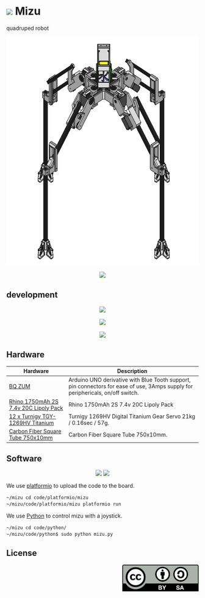 <p> <H1> <img src="http://svejer.com/pic12/water_3.png" height="26"> Mizu </H1> </p>
quadruped robot

<p align="center">
<img src="doc/images/mizu.png" height="600">
</p>


<div align="center"><a href="https://www.youtube.com/watch?v=LNEulyRdnyI" target="_blank"><img src="doc/images/mizu_0.gif" ></a></div>

## development

<p align="center">
<img height="200" src="https://lh3.googleusercontent.com/vh08haXwlcrVbDvgLRz4FjAvFouLQWmr7RlbHOkAhZ8M-mdl5Lsetyq7CdfiUZp8PyC8PvWK_ciJ9Hdux9jYrWWqcmMWmnlk4U1MfKZ2olKhk6FEpCEtF_WtFEJMWXuyPAh-fxFWaA0mZetUlV1nl6S_eF2r7j1W8xr1NCGjFIKkO4rfUPWPhH-fGGg9_Zfj4G0OMxGAKO1QnFV4EO7RRionw9TrEdWq4WqM-u_ea74loeETiW2Gq2ev0iBKf3nxkhXUOklvc9K66BuJaIGyTmttdsfsGKptsaSvUkqvsPIkPAbC3VUoqczzRoXurvI7NADrULMzMgyWkbQkBA3GXUXQUCRDvnDCHvUbmGTLmd6wPj82z-_Kn9HV0aUcQ32w2vN0buv7OIP2KE9kDnTlzUknqsin8IBKfFkJXpGdWCQe-EXHjq-Tv0qozvAyC0tRhcHakq0bZ7__3fB3LAunSDOsdM7qDpXEzr6OWwL-WkzAHjPzKK4upzax5f7Wo8bAmwDZHCBRJpevvplADbWQDe_8EkMR_1fKXXOq_VaKUpwUyi5SR20_t0mKkFvebLJVz7zy=w640-h360-no">
</p>
<p align="center">
<img  height="200" src="https://lh3.googleusercontent.com/wS33xqpbohY_nFWP7ptO5BEbTlC1_wR0guKuJk186PdS9gYLdkYR0iZzfzPJpZMd_LIMmCFIWgSzwHofnkl68z7DUHRCPiYEhZqWucxpq6CjQSra3e_EMB8-8hYptYyAz_qrgu_q5Kxe5kRCV7dER0bpynY_Bdv7p7-nPxsPZdxKhQV_Hx1hU8bJ5P0qWNW4unZwHAjaXavyOSEJ1U88WAGf0uIqS2zB3LDmBmRIiN72-r6ERtKPg-_BdrfRM4MfK1n8g9DM90IRk5YraLXuzuuZFHztAf3d_0QXCZXO3XDOdznc8thBpTUFrrjS24ipPiXeWR2z9UwMNjNl2I7pkx3n4SDPkFtDIKcUqsNltmzkQksfuC_IONQFZPxSXPIr7Wt1QsqO3p08c11HqmpHFXQYeW9T0QpwGp9rrRmO6rowpPNqYbdL2BmSO3LJ5AdhHSbWexxTvb1Tkn9Kw5s24nx8Fj-CR6E7arRJzSAwUmjM9KZqzOQ46Jcsq7AsSLZrGrz-jsxhsZuqf4QJhQZU1WnfHDXPIdEN63H8MTAhIQGyqaV_HvC8EBzoZMU0N3rX4QHN=w640-h360-no">
</p>
<p align="center">
<img height="200" src="https://lh3.googleusercontent.com/U9xSMB8OREW9e8VfaKFjFcyWRf70XKh_ZSZ6pMie8-gRki8UAmp-wLoDmU3F43P92GJsGwmpPKAMTzhptU08pYqJ6XV8mLNQUYXyWDTh83DXDk8qn4yYN0-FU96Ygl_ddlkmFJTvlUOEFKl8SXX5cRM6SwMvN6IpzmyyDazjtvnfPkuyzDyQIelyXOO5v7ieMfRzU3C7SBP0cEKWkgur93sH6uj4Yn7O5AHeBLq9cQBRSpMXutOkunYpAJ8ew-3hBjEHNIgmMS--mexjePU7zjisEoKZBsYhZ9K7mUx9ZaLbVz7zU8gt3jTtT3C5B9oVhFM6HRPi5c0MVqez9kwwKG_ajEej0UAT5sylFLJMKz70cGfyBlZ_StJr_JdFgCGbknlVgfogI7nidiSdLfgUzk_JFhq9o8mdOZwJx8uiZXmWoSeIp7Sz8cs4JY64HwV0mv8oDbO9cFUJYMPUda79jQpnjS1OFb91-F4lC9D0x-3vyiWlk5pgHvan1RhFn20Bk4J8QZEqrOwLl5VpDJgo8ovq8DoTVz4mYE-TgVFiqfnja_zn-Q7k2GdVZB2vnIjK_Js8=w640-h360-no">
</p>

## Hardware

| Hardware  | Description |
| ------------- | ------------- |
| [BQ ZUM](https://github.com/bq/zum) |  Arduino UNO derivative with Blue Tooth support, pin connectors for ease of use, 3Amps supply for periphericals, on/off switch. |
| [Rhino 1750mAh 2S 7.4v 20C Lipoly Pack](http://www.hobbyking.com/hobbyking/store/__7312__Rhino_1750mAh_2S_7_4v_20C_Lipoly_Pack.html) | Rhino 1750mAh 2S 7.4v 20C Lipoly Pack |
| [12 x Turnigy TGY-1269HV Titanium](http://www.hobbyking.com/hobbyking/store/__19920__Turnigy_8482_TGY_1269HV_Titanium_HV_BB_DS_MG_Servo_21kg_0_16sec_57g.html?strSearch=1269) | Turnigy 1269HV Digital Titanium Gear Servo 21kg / 0.16sec / 57g. |
| [Carbon Fiber Square Tube 750x10mm](http://www.hobbyking.com/hobbyking/store/__26194__Carbon_Fiber_Square_Tube_750x10mm_UK_Warehouse_.html) | Carbon Fiber Square Tube 750x10mm. |

## Software

<p align="center">
<img src="http://cdn.platformio.org/images/platformio-logo.17fdc3bc.png" width="80">
<img src="https://www.python.org/static/community_logos/python-powered-w-200x80.png" >
</p>

We use [platformio](http://platformio.org/) to upload the code to the board.

```bash
~/mizu cd code/platformio/mizu
~/mizu/code/platformio/mizu platformio run
```

We use [Python](https://www.python.org/) to control mizu with a joystick.

```bash
~/mizu cd code/python/
~/mizu/code/python$ sudo python mizu.py
```

## License

<p align="right">
<img src="doc/images/by-sa.png" width="200" align = "center">
</p>

